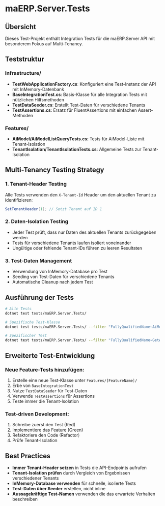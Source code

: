 # maERP.Server.Tests

## Übersicht

Dieses Test-Projekt enthält Integration Tests für die maERP.Server API mit besonderem Fokus auf Multi-Tenancy.

## Teststruktur

### Infrastructure/
- **TestWebApplicationFactory.cs**: Konfiguriert eine Test-Instanz der API mit InMemory-Datenbank
- **BaseIntegrationTest.cs**: Basis-Klasse für alle Integration Tests mit nützlichen Hilfsmethoden
- **TestDataSeeder.cs**: Erstellt Test-Daten für verschiedene Tenants
- **TestAssertions.cs**: Ersatz für FluentAssertions mit einfachen Assert-Methoden

### Features/
- **AiModel/AiModelListQueryTests.cs**: Tests für AiModel-Liste mit Tenant-Isolation
- **TenantIsolation/TenantIsolationTests.cs**: Allgemeine Tests zur Tenant-Isolation

## Multi-Tenancy Testing Strategy

### 1. Tenant-Header Testing
Alle Tests verwenden den `X-Tenant-Id` Header um den aktuellen Tenant zu identifizieren:
```csharp
SetTenantHeader(1); // Setzt Tenant auf ID 1
```

### 2. Daten-Isolation Testing
- Jeder Test prüft, dass nur Daten des aktuellen Tenants zurückgegeben werden
- Tests für verschiedene Tenants laufen isoliert voneinander
- Ungültige oder fehlende Tenant-IDs führen zu leeren Resultaten

### 3. Test-Daten Management
- Verwendung von InMemory-Database pro Test
- Seeding von Test-Daten für verschiedene Tenants
- Automatische Cleanup nach jedem Test

## Ausführung der Tests

```bash
# Alle Tests
dotnet test tests/maERP.Server.Tests/

# Spezifische Test-Klasse
dotnet test tests/maERP.Server.Tests/ --filter "FullyQualifiedName~AiModelListQueryTests"

# Spezifischer Test
dotnet test tests/maERP.Server.Tests/ --filter "FullyQualifiedName~GetAiModels_WithValidTenant_ShouldReturnTenantSpecificModels"
```

## Erweiterte Test-Entwicklung

### Neue Feature-Tests hinzufügen:
1. Erstelle eine neue Test-Klasse unter `Features/[FeatureName]/`
2. Erbe von `BaseIntegrationTest`
3. Nutze `TestDataSeeder` für Test-Daten
4. Verwende `TestAssertions` für Assertions
5. Teste immer die Tenant-Isolation

### Test-driven Development:
1. Schreibe zuerst den Test (Red)
2. Implementiere das Feature (Green)
3. Refaktoriere den Code (Refactor)
4. Prüfe Tenant-Isolation

## Best Practices

- **Immer Tenant-Header setzen** in Tests die API-Endpoints aufrufen
- **Tenant-Isolation prüfen** durch Vergleich von Ergebnissen verschiedener Tenants
- **InMemory-Database verwenden** für schnelle, isolierte Tests
- **Test-Daten über Seeder** erstellen, nicht inline
- **Aussagekräftige Test-Namen** verwenden die das erwartete Verhalten beschreiben